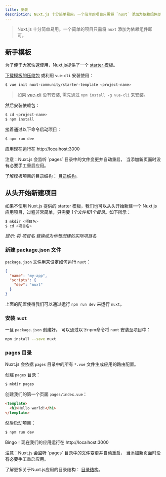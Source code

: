 ```yaml
---
title: 安装
description: Nuxt.js 十分简单易用。一个简单的项目只需将 `nuxt` 添加为依赖组件即可。
---
```


> Nuxt.js 十分简单易用。一个简单的项目只需将 `nuxt` 添加为依赖组件即可。

## 新手模板

为了便于大家快速使用，Nuxt.js提供了一个 [starter 模板](https://github.com/nuxt-community/starter-template)。

[下载模板的压缩包](https://github.com/nuxt-community/starter-template/archive/master.zip) 或利用 `vue-cli` 安装使用：

```bash
$ vue init nuxt-community/starter-template <project-name>
```

> 如果 [vue-cli](https://github.com/vuejs/vue-cli) 没有安装, 需先通过 `npm install -g vue-cli` 来安装。

然后安装依赖包：

```bash
$ cd <project-name>
$ npm install
```

接着通过以下命令启动项目：
```bash
$ npm run dev
```
应用现在运行在 http://localhost:3000

<p class="Alert">注意：Nuxt.js 会监听 `pages` 目录中的文件变更并自动重启， 当添加新页面时没有必要手工重启应用。</p>

了解模板项目的目录结构： [目录结构](/guide/directory-structure)。

## 从头开始新建项目

如果不使用 Nuxt.js 提供的 starter 模板，我们也可以从头开始新建一个 Nuxt.js 应用项目，过程非常简单，只需要 *1个文件和1个目录*。如下所示：

```bash
$ mkdir <项目名>
$ cd <项目名>
```

*提示: 将 项目名 替换成为你想创建的实际项目名*

### 新建 package.json 文件

`package.json` 文件用来设定如何运行 `nuxt`：
```json
{
  "name": "my-app",
  "scripts": {
    "dev": "nuxt"
  }
}
```
上面的配置使得我们可以通过运行 `npm run dev` 来运行 `nuxt`。

### 安装 `nuxt`

一旦 `package.json` 创建好， 可以通过以下npm命令将 `nuxt` 安装至项目中：
```bash
npm install --save nuxt
```

### pages 目录

Nuxt.js 会依据 `pages` 目录中的所有 `*.vue` 文件生成应用的路由配置。

创建 `pages` 目录：
```bash
$ mkdir pages
```

创建我们的第一个页面 `pages/index.vue`：
```html
<template>
  <h1>Hello world!</h1>
</template>
```

然后启动项目：
```bash
$ npm run dev
```
Bingo！现在我们的应用运行在 http://localhost:3000

<p class="Alert">注意：Nuxt.js 会监听 `pages` 目录中的文件变更并自动重启， 当添加新页面时没有必要手工重启应用。</p>

了解更多关于Nuxt.js应用的目录结构： [目录结构](/guide/directory-structure)。
